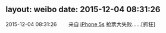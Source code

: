 layout: weibo
date: 2015-12-04 08:31:26
---
2015-12-04 08:31:26  &nbsp;&nbsp;&nbsp;&nbsp;&nbsp;&nbsp; 来自 <a href="sinaweibo://customweibosource" rel="nofollow">iPhone 5s</a>
抢票大失败……[抓狂] ​​​
